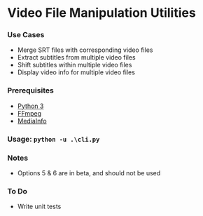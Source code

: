# Video File Manipulation Utilities

### Use Cases
- Merge SRT files with corresponding video files
- Extract subtitles from multiple video files
- Shift subtitles within multiple video files
- Display video info for multiple video files

### Prerequisites
  - [Python 3](https://www.python.org/downloads/)
  - [FFmpeg](https://www.ffmpeg.org/download.html)
  - [MediaInfo](https://mediaarea.net/en/MediaInfo)

### Usage: `python -u .\cli.py`

### Notes
  - Options 5 & 6 are in beta, and should not be used

### To Do
  - Write unit tests
